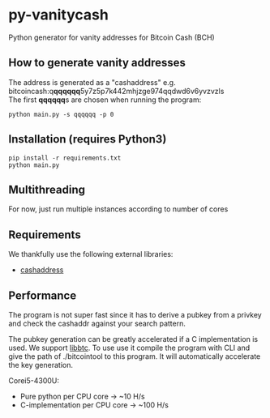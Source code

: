 # py-vanitycash
Python generator for vanity addresses for Bitcoin Cash (BCH)

## How to generate vanity addresses
The address is generated as a "cashaddress" e.g. bitcoincash:q**qqqqqq**5y7z5p7k442mhjzge974qqdwd6v6yvzvzls  
The first **qqqqqq**s are chosen when running the program:
```
python main.py -s qqqqqq -p 0
```

## Installation (requires Python3)
```
pip install -r requirements.txt
python main.py
```

## Multithreading
For now, just run multiple instances according to number of cores

## Requirements
We thankfully use the following external libraries:  
 * [cashaddress](https://github.com/oskyk/cashaddress)

## Performance
The program is not super fast since it has to derive a pubkey from a privkey and check the cashaddr against your search pattern.  

The pubkey generation can be greatly accelerated if a C implementation is used. We support [libbtc](https://github.com/libbtc/libbtc). To use use it compile the program with CLI and give the path of ./bitcointool to this program. It will automatically accelerate the key generation.  

Corei5-4300U:
 * Pure python      per CPU core -> ~10 H/s
 * C-implementation per CPU core -> ~100 H/s
